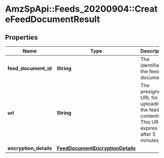 # AmzSpApi::Feeds_20200904::CreateFeedDocumentResult

## Properties
Name | Type | Description | Notes
------------ | ------------- | ------------- | -------------
**feed_document_id** | **String** | The identifier of the feed document. | 
**url** | **String** | The presigned URL for uploading the feed contents. This URL expires after 5 minutes. | 
**encryption_details** | [**FeedDocumentEncryptionDetails**](FeedDocumentEncryptionDetails.md) |  | 

